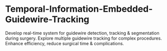 # Temporal-Information-Embedded-Guidewire-Tracking
Develop real-time system for guidewire detection, tracking &amp; segmentation during surgery. Explore multiple guidewire tracking for complex procedures. Enhance efficiency, reduce surgical time &amp; complications.
